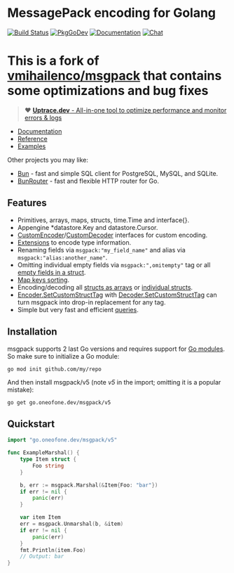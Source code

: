 # MessagePack encoding for Golang

[![Build Status](https://travis-ci.org/oneofone/msgpack.svg)](https://travis-ci.org/oneofone/msgpack)
[![PkgGoDev](https://pkg.go.dev/badge/go.oneofone.dev/msgpack/v5)](https://pkg.go.dev/go.oneofone.dev/msgpack/v5)
[![Documentation](https://img.shields.io/badge/msgpack-documentation-informational)](https://msgpack.uptrace.dev/)
[![Chat](https://discordapp.com/api/guilds/752070105847955518/widget.png)](https://discord.gg/rWtp5Aj)

# This is a fork of [vmihailenco/msgpack](vmihailenco/msgpack/v5) that contains some optimizations and bug fixes

> :heart:
> [**Uptrace.dev** - All-in-one tool to optimize performance and monitor errors & logs](https://github.com/uptrace/uptrace)

- [Documentation](https://msgpack.uptrace.dev)
- [Reference](https://pkg.go.dev/go.oneofone.dev/msgpack/v5)
- [Examples](https://pkg.go.dev/go.oneofone.dev/msgpack/v5#pkg-examples)

Other projects you may like:

- [Bun](https://bun.uptrace.dev) - fast and simple SQL client for PostgreSQL, MySQL, and SQLite.
- [BunRouter](https://bunrouter.uptrace.dev/) - fast and flexible HTTP router for Go.

## Features

- Primitives, arrays, maps, structs, time.Time and interface{}.
- Appengine \*datastore.Key and datastore.Cursor.
- [CustomEncoder]/[CustomDecoder] interfaces for custom encoding.
- [Extensions](https://pkg.go.dev/go.oneofone.dev/msgpack/v5#example-RegisterExt) to encode
  type information.
- Renaming fields via `msgpack:"my_field_name"` and alias via `msgpack:"alias:another_name"`.
- Omitting individual empty fields via `msgpack:",omitempty"` tag or all
  [empty fields in a struct](https://pkg.go.dev/go.oneofone.dev/msgpack/v5#example-Marshal-OmitEmpty).
- [Map keys sorting](https://pkg.go.dev/go.oneofone.dev/msgpack/v5#Encoder.SetSortMapKeys).
- Encoding/decoding all
  [structs as arrays](https://pkg.go.dev/go.oneofone.dev/msgpack/v5#Encoder.UseArrayEncodedStructs)
  or
  [individual structs](https://pkg.go.dev/go.oneofone.dev/msgpack/v5#example-Marshal-AsArray).
- [Encoder.SetCustomStructTag] with [Decoder.SetCustomStructTag] can turn msgpack into drop-in
  replacement for any tag.
- Simple but very fast and efficient
  [queries](https://pkg.go.dev/go.oneofone.dev/msgpack/v5#example-Decoder.Query).

[customencoder]: https://pkg.go.dev/go.oneofone.dev/msgpack/v5#CustomEncoder
[customdecoder]: https://pkg.go.dev/go.oneofone.dev/msgpack/v5#CustomDecoder
[encoder.setcustomstructtag]:
  https://pkg.go.dev/go.oneofone.dev/msgpack/v5#Encoder.SetCustomStructTag
[decoder.setcustomstructtag]:
  https://pkg.go.dev/go.oneofone.dev/msgpack/v5#Decoder.SetCustomStructTag

## Installation

msgpack supports 2 last Go versions and requires support for
[Go modules](https://github.com/golang/go/wiki/Modules). So make sure to initialize a Go module:

```shell
go mod init github.com/my/repo
```

And then install msgpack/v5 (note _v5_ in the import; omitting it is a popular mistake):

```shell
go get go.oneofone.dev/msgpack/v5
```

## Quickstart

```go
import "go.oneofone.dev/msgpack/v5"

func ExampleMarshal() {
    type Item struct {
        Foo string
    }

    b, err := msgpack.Marshal(&Item{Foo: "bar"})
    if err != nil {
        panic(err)
    }

    var item Item
    err = msgpack.Unmarshal(b, &item)
    if err != nil {
        panic(err)
    }
    fmt.Println(item.Foo)
    // Output: bar
}
```
